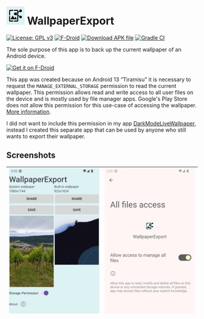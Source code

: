 # <img src="fastlane/metadata/android/en-US/images/icon.png" alt="Launcher icon" height="48"> WallpaperExport

[![License: GPL v3](https://img.shields.io/badge/License-GPL%20v3%20or%20later-a32d2a?logo=GNU)](https://www.gnu.org/licenses/gpl-3.0)
[![F-Droid](https://img.shields.io/f-droid/v/com.github.cvzi.wallpaperexport.svg?logo=f-droid)](https://f-droid.org/packages/com.github.cvzi.wallpaperexport/)
[![Download APK file](https://img.shields.io/github/release/cvzi/WallpaperExport.svg?label=Download%20apk&logo=android&color=3d8)](https://github.com/cvzi/WallpaperExport/releases/latest)
[![Gradle CI](https://img.shields.io/github/workflow/status/cvzi/WallpaperExport/%F0%9F%94%A8%20Gradle%20Build%20CI?logo=github)](https://github.com/cvzi/WallpaperExport/actions/workflows/gradleCI.yml)

The sole purpose of this app is to back up the current wallpaper of an Android device.

[<img src="https://fdroid.gitlab.io/artwork/badge/get-it-on.png"
     alt="Get it on F-Droid"
     height="80">](https://f-droid.org/packages/com.github.cvzi.wallpaperexport/)

This app was created because on Android 13 “Tiramisu” it is necessary to request the `MANAGE_EXTERNAL_STORAGE` permission to read the current wallpaper. This permission allows read and write access to all user files on the device and is mostly used by file manager apps. Google's Play Store does not allow this permission for this use-case of accessing the wallpaper. [More information](https://developer.android.com/training/data-storage/manage-all-files).

I did not want to include this permission in my app [DarkModeLiveWallpaper](https://github.com/cvzi/darkmodewallpaper/), instead I created this separate app that can be used by anyone who still wants to export their wallpaper.

## Screenshots

| <img src="/fastlane/metadata/android/en-US/images/phoneScreenshots/1_en-US.png" alt="Main Activity" /> | <img src="docs/images/PermissionScreen.png" alt="Permission Screen"/> |
| --- | ---- |

